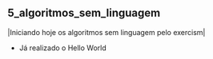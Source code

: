 ## 5_algoritmos_sem_linguagem

|Iniciando hoje os algoritmos sem linguagem pelo exercism|

* Já realizado o Hello World

